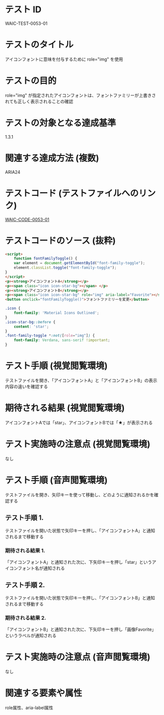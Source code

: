 # テスト ID

WAIC-TEST-0053-01

# テストのタイトル

アイコンフォントに意味を付与するために role="img" を使用

# テストの目的

role="img" が指定されたアイコンフォントは、フォントファミリーが上書きされても正しく表示されることの確認

# テストの対象となる達成基準

1.3.1

# 関連する達成方法 (複数)

ARIA24

# テストコード (テストファイルへのリンク)

[WAIC-CODE-0053-01](https://waic.github.io/as_test/WAIC-CODE/WAIC-CODE-0053-01.html)

# テストコードのソース (抜粋)

```HTML
<script>
    function fontFamilyToggle() {
    var element = document.getElementById("font-family-toggle");
    element.classList.toggle("font-family-toggle");
}
</script>    
<p><strong>アイコンフォントA</strong></p>
<p><span class="icon icon-star-bg"></span> </p>
<p><strong>アイコンフォントB</strong></p>
<p><span class="icon icon-star-bg" role="img" aria-label="Favorite"></span></p>
<button onclick="fontFamilyToggle()">フォントファミリーを変更</button>
```

```CSS
.icon {
    font-family: 'Material Icons Outlined';
}
.icon-star-bg::before {
    content: 'star';
}
.font-family-toggle *:not([role="img"]) {
    font-family: Verdana, sans-serif !important;
}
```
# テスト手順 (視覚閲覧環境)

テストファイルを開き、「アイコンフォントA」と「アイコンフォントB」の表示内容の違いを確認する

# 期待される結果 (視覚閲覧環境)

アイコンフォントAでは「star」、アイコンフォントBでは「★」が表示される

# テスト実施時の注意点 (視覚閲覧環境)

なし

# テスト手順 (音声閲覧環境)

テストファイルを開き、矢印キーを使って移動し、どのように通知されるかを確認する

## テスト手順 1.

テストファイルを開いた状態で矢印キーを押し、「アイコンフォントA」と通知されるまで移動する

### 期待される結果 1.

「アイコンフォントA」と通知された次に、下矢印キーを押し「star」というアイコンフォント名が通知される

## テスト手順 2.

テストファイルを開いた状態で矢印キーを押し、「アイコンフォントB」と通知されるまで移動する

### 期待される結果 2.

「アイコンフォントB」と通知された次に、下矢印キーを押し「画像Favorite」というラベルが通知される

# テスト実施時の注意点 (音声閲覧環境)

なし

# 関連する要素や属性

role属性、aria-label属性
